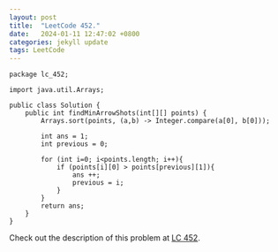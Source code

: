 ```yaml
---
layout: post
title:  "LeetCode 452."
date:   2024-01-11 12:47:02 +0800
categories: jekyll update
tags: LeetCode
---
```


```
package lc_452;

import java.util.Arrays;

public class Solution {
    public int findMinArrowShots(int[][] points) {
        Arrays.sort(points, (a,b) -> Integer.compare(a[0], b[0]));

        int ans = 1;
        int previous = 0;

        for (int i=0; i<points.length; i++){
            if (points[i][0] > points[previous][1]){
                ans ++;
                previous = i;
            }
        }
        return ans;
    }
}
```

Check out the description of this problem at [LC 452][LC-452].

[LC-452]: https://leetcode.com/problemset/?search=452&page=1
